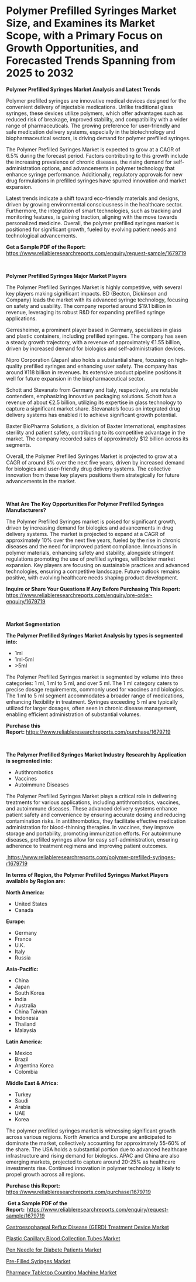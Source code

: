 <p><h1>Polymer Prefilled Syringes Market Size, and Examines its Market Scope, with a Primary Focus on Growth Opportunities, and Forecasted Trends Spanning from 2025 to 2032</h1></p><p><strong>Polymer Prefilled Syringes Market Analysis and Latest Trends</strong></p>
<p><p>Polymer prefilled syringes are innovative medical devices designed for the convenient delivery of injectable medications. Unlike traditional glass syringes, these devices utilize polymers, which offer advantages such as reduced risk of breakage, improved stability, and compatibility with a wider range of pharmaceuticals. The growing preference for user-friendly and safe medication delivery systems, especially in the biotechnology and biopharmaceutical sectors, is driving demand for polymer prefilled syringes.</p><p>The Polymer Prefilled Syringes Market is expected to grow at a CAGR of 6.5% during the forecast period. Factors contributing to this growth include the increasing prevalence of chronic diseases, the rising demand for self-administration options, and advancements in polymer technology that enhance syringe performance. Additionally, regulatory approvals for new drug formulations in prefilled syringes have spurred innovation and market expansion.</p><p>Latest trends indicate a shift toward eco-friendly materials and designs, driven by growing environmental consciousness in the healthcare sector. Furthermore, the integration of smart technologies, such as tracking and monitoring features, is gaining traction, aligning with the move towards personalized medicine. Overall, the polymer prefilled syringes market is positioned for significant growth, fueled by evolving patient needs and technological advancements.</p></p>
<p><strong>Get a Sample PDF of the Report:&nbsp;</strong> <a href="https://www.reliableresearchreports.com/enquiry/request-sample/1679719?utm_campaign=33&utm_medium=2&utm_source=Github&utm_content=ia&utm_term=25032025&utm_id=polymer-prefilled-syringes">https://www.reliableresearchreports.com/enquiry/request-sample/1679719</a></p>
<p>&nbsp;</p>
<p><strong>Polymer Prefilled Syringes Major Market Players</strong></p>
<p><p>The Polymer Prefilled Syringes Market is highly competitive, with several key players making significant impacts. BD (Becton, Dickinson and Company) leads the market with its advanced syringe technology, focusing on safety and usability. The company reported around $19.1 billion in revenue, leveraging its robust R&D for expanding prefilled syringe applications.</p><p>Gerresheimer, a prominent player based in Germany, specializes in glass and plastic containers, including prefilled syringes. The company has seen a steady growth trajectory, with a revenue of approximately €1.55 billion, driven by increased demand for biologics and self-administration devices.</p><p>Nipro Corporation (Japan) also holds a substantial share, focusing on high-quality prefilled syringes and enhancing user safety. The company has around ¥118 billion in revenues. Its extensive product pipeline positions it well for future expansion in the biopharmaceutical sector.</p><p>Schott and Stevanato from Germany and Italy, respectively, are notable contenders, emphasizing innovative packaging solutions. Schott has a revenue of about €2.5 billion, utilizing its expertise in glass technology to capture a significant market share. Stevanato’s focus on integrated drug delivery systems has enabled it to achieve significant growth potential.</p><p>Baxter BioPharma Solutions, a division of Baxter International, emphasizes sterility and patient safety, contributing to its competitive advantage in the market. The company recorded sales of approximately $12 billion across its segments.</p><p>Overall, the Polymer Prefilled Syringes Market is projected to grow at a CAGR of around 8% over the next five years, driven by increased demand for biologics and user-friendly drug delivery systems. The collective innovation from these key players positions them strategically for future advancements in the market.</p></p>
<p>&nbsp;</p>
<p><strong>What Are The Key Opportunities For Polymer Prefilled Syringes Manufacturers?</strong></p>
<p><p>The Polymer Prefilled Syringes market is poised for significant growth, driven by increasing demand for biologics and advancements in drug delivery systems. The market is projected to expand at a CAGR of approximately 10% over the next five years, fueled by the rise in chronic diseases and the need for improved patient compliance. Innovations in polymer materials, enhancing safety and stability, alongside stringent regulations promoting the use of prefilled syringes, will bolster market expansion. Key players are focusing on sustainable practices and advanced technologies, ensuring a competitive landscape. Future outlook remains positive, with evolving healthcare needs shaping product development.</p></p>
<p><strong>Inquire or Share Your Questions If Any Before Purchasing This Report:</strong> <a href="https://www.reliableresearchreports.com/enquiry/pre-order-enquiry/1679719?utm_campaign=33&utm_medium=2&utm_source=Github&utm_content=ia&utm_term=25032025&utm_id=polymer-prefilled-syringes">https://www.reliableresearchreports.com/enquiry/pre-order-enquiry/1679719</a></p>
<p>&nbsp;</p>
<p><strong>Market Segmentation</strong></p>
<p><strong>The Polymer Prefilled Syringes Market Analysis by types is segmented into:</strong></p>
<p><ul><li>1ml</li><li>1ml-5ml</li><li>>5ml</li></ul></p>
<p><p>The Polymer Prefilled Syringes market is segmented by volume into three categories: 1 ml, 1 ml to 5 ml, and over 5 ml. The 1 ml category caters to precise dosage requirements, commonly used for vaccines and biologics. The 1 ml to 5 ml segment accommodates a broader range of medications, enhancing flexibility in treatment. Syringes exceeding 5 ml are typically utilized for larger dosages, often seen in chronic disease management, enabling efficient administration of substantial volumes.</p></p>
<p><strong>Purchase this Report:&nbsp;</strong><a href="https://www.reliableresearchreports.com/purchase/1679719?utm_campaign=33&utm_medium=2&utm_source=Github&utm_content=ia&utm_term=25032025&utm_id=polymer-prefilled-syringes">https://www.reliableresearchreports.com/purchase/1679719</a></p>
<p>&nbsp;</p>
<p><strong>The Polymer Prefilled Syringes Market Industry Research by Application is segmented into:</strong></p>
<p><ul><li>Autithrombotics</li><li>Vaccines</li><li>Autoimmune Diseases</li></ul></p>
<p><p>The Polymer Prefilled Syringes Market plays a critical role in delivering treatments for various applications, including antithrombotics, vaccines, and autoimmune diseases. These advanced delivery systems enhance patient safety and convenience by ensuring accurate dosing and reducing contamination risks. In antithrombotics, they facilitate effective medication administration for blood-thinning therapies. In vaccines, they improve storage and portability, promoting immunization efforts. For autoimmune diseases, prefilled syringes allow for easy self-administration, ensuring adherence to treatment regimens and improving patient outcomes.</p></p>
<p><a href="https://www.reliableresearchreports.com/polymer-prefilled-syringes-r1679719?utm_campaign=33&utm_medium=2&utm_source=Github&utm_content=ia&utm_term=25032025&utm_id=polymer-prefilled-syringes">&nbsp;https://www.reliableresearchreports.com/polymer-prefilled-syringes-r1679719</a></p>
<p><strong>In terms of Region, the Polymer Prefilled Syringes Market Players available by Region are:</strong></p>
<p>
    <p> <strong> North America: </strong>
        <ul>
            <li>United States</li>
            <li>Canada</li>
        </ul>
        </p> 
    <p> <strong> Europe: </strong>
        <ul>
            <li>Germany</li>
            <li>France</li>
            <li>U.K.</li>
            <li>Italy</li>
            <li>Russia</li>
        </ul>
        </p> 
    <p> <strong> Asia-Pacific: </strong>
        <ul>
            <li>China</li>
            <li>Japan</li>
            <li>South Korea</li>
            <li>India</li>
            <li>Australia</li>
            <li>China Taiwan</li>
            <li>Indonesia</li>
            <li>Thailand</li>
            <li>Malaysia</li>
        </ul>
        </p> 
    <p> <strong> Latin America: </strong>
        <ul>
            <li>Mexico</li>
            <li>Brazil</li>
            <li>Argentina Korea</li>
            <li>Colombia</li>
        </ul>
        </p> 
    <p> <strong> Middle East & Africa: </strong>
        <ul>
            <li>Turkey</li>
            <li>Saudi</li>
            <li>Arabia</li>
            <li>UAE</li>
            <li>Korea</li>
        </ul>
    </p>
    </p>
<p><p>The polymer prefilled syringes market is witnessing significant growth across various regions. North America and Europe are anticipated to dominate the market, collectively accounting for approximately 55-60% of the share. The USA holds a substantial portion due to advanced healthcare infrastructure and rising demand for biologics. APAC and China are also emerging markets, projected to capture around 20-25% as healthcare investments rise. Continued innovation in polymer technology is likely to propel growth across all regions.</p></p>
<p><strong>Purchase this Report: </strong><a href="https://www.reliableresearchreports.com/purchase/1679719?utm_campaign=33&utm_medium=2&utm_source=Github&utm_content=ia&utm_term=25032025&utm_id=polymer-prefilled-syringes">https://www.reliableresearchreports.com/purchase/1679719</a></p>
<p>&nbsp;<strong>Get a Sample PDF of the Report:&nbsp;&nbsp;</strong><a href="https://www.reliableresearchreports.com/enquiry/request-sample/1679719?utm_campaign=33&utm_medium=2&utm_source=Github&utm_content=ia&utm_term=25032025&utm_id=polymer-prefilled-syringes">https://www.reliableresearchreports.com/enquiry/request-sample/1679719</a></p>
<p><strong></strong></p>
<p><p><a href="https://github.com/hammelximalschid/Market-Research-Report-List-1/blob/main/gastroesophageal-reflux-disease-gerd-treatment-device-market.md?utm_campaign=33&utm_medium=2&utm_source=Github&utm_content=ia&utm_term=25032025&utm_id=polymer-prefilled-syringes">Gastroesophageal Reflux Disease (GERD) Treatment Device Market</a></p><p><a href="https://github.com/rodinayygacklezi/Market-Research-Report-List-1/blob/main/plastic-capillary-blood-collection-tubes-market.md?utm_campaign=33&utm_medium=2&utm_source=Github&utm_content=ia&utm_term=25032025&utm_id=polymer-prefilled-syringes">Plastic Capillary Blood Collection Tubes Market</a></p><p><a href="https://github.com/lindaopodray/Market-Research-Report-List-1/blob/main/pen-needle-for-diabete-patients-market.md?utm_campaign=33&utm_medium=2&utm_source=Github&utm_content=ia&utm_term=25032025&utm_id=polymer-prefilled-syringes">Pen Needle for Diabete Patients Market</a></p><p><a href="https://github.com/osbornrdaflalo/Market-Research-Report-List-1/blob/main/pre-filled-syringes-market.md?utm_campaign=33&utm_medium=2&utm_source=Github&utm_content=ia&utm_term=25032025&utm_id=polymer-prefilled-syringes">Pre-Filled Syringes Market</a></p><p><a href="https://github.com/ElviraLeka1962/Market-Research-Report-List-1/blob/main/pharmacy-tabletop-counting-machine-market.md?utm_campaign=33&utm_medium=2&utm_source=Github&utm_content=ia&utm_term=25032025&utm_id=polymer-prefilled-syringes">Pharmacy Tabletop Counting Machine Market</a></p></p>